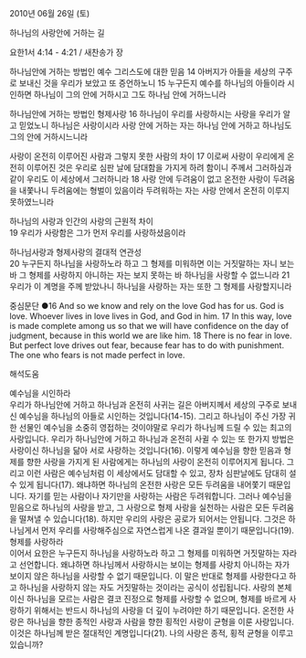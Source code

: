 2010년 06월 26일 (토)

하나님의  사랑안에 거하는 길



요한1서 4:14 - 4:21 / 새찬송가  장


하나님안에 거하는 방법인 예수 그리스도에 대한 믿음 
14 아버지가 아들을 세상의 구주로 보내신 것을 우리가 보았고 또 증언하노니 15 누구든지 예수를 하나님의 아들이라 시인하면 하나님이 그의 안에 거하시고 그도 하나님 안에 거하느니라 

하나님안에 거하는 방법인 형제사랑 
16 하나님이 우리를 사랑하시는 사랑을 우리가 알고 믿었노니 하나님은 사랑이시라 사랑 안에 거하는 자는 하나님 안에 거하고 하나님도 그의 안에 거하시느니라  

사랑이 온전히 이루어진 사람과 그렇지 못한 사람의 차이 
17 이로써 사랑이 우리에게 온전히 이루어진 것은 우리로 심판 날에 담대함을 가지게 하려 함이니 주께서 그러하심과 같이 우리도 이 세상에서 그러하니라 18 사랑 안에 두려움이 없고 온전한 사랑이 두려움을 내쫓나니 두려움에는 형벌이 있음이라 두려워하는 자는 사랑 안에서 온전히 이루지 못하였느니라  

하나님의 사랑과 인간의 사랑의 근원적 차이  
19 우리가 사랑함은 그가 먼저 우리를 사랑하셨음이라  

하나님사랑과 형제사랑의 결대적 연관성  
20 누구든지 하나님을 사랑하노라 하고 그 형제를 미워하면 이는 거짓말하는 자니 보는 바 그 형제를 사랑하지 아니하는 자는 보지 못하는 바 하나님을 사랑할 수 없느니라 21 우리가 이 계명을 주께 받았나니 하나님을 사랑하는 자는 또한 그 형제를 사랑할지니라 

중심문단 ●16 And so we know and rely on the love God has for us. God is love. Whoever lives in love lives in God, and God in him. 17 In this way, love is made complete among us so that we will have confidence on the day of judgment, because in this world we are like him. 18 There is no fear in love. But perfect love drives out fear, because fear has to do with punishment. The one who fears is not made perfect in love.

해석도움





예수님을 시인하라   
우리가 하나님안에 거하고 하나님과 온전히 사귀는 길은 아버지께서 세상의 구주로 보내신 예수님을 하나님의 아들로 시인하는 것입니다(14-15). 그리고 하나님이 주신 가장 귀한 선물인 예수님을 소중히 영접하는 것이야말로 우리가 하나님께 드릴 수 있는 최고의 사랑입니다. 우리가 하나님안에 거하고 하나님과 온전히 사귈 수 있는 또 한가지 방법은 사랑이신 하나님을 닮아 서로 사랑하는 것입니다(16). 이렇게 예수님을 향한 믿음과 형제를 향한 사랑을 가지게 된 사람에게는 하나님의 사랑이 온전히 이루어지게 됩니다. 그리고 이런 사람은 예수님처럼 이 세상에서도 담대할 수 있고, 장차 심판날에도 담대히 설수 있게 됩니다(17). 왜냐하면 하나님의 온전한 사랑은 모든 두려움을 내어쫓기 때문입니다. 자기를 믿는 사람이나 자기만을 사랑하는 사람은 두려워합니다. 그러나 예수님을 믿음으로 하나님의 사랑을 받고, 그 사랑으로 형제 사랑을 실천하는 사람은 모든 두려움을 떨쳐낼 수 있습니다(18). 하지만 우리의 사랑은 공로가 되어서는 안됩니다. 그것은 하나님게서 먼저 우리를 사랑해주심으로 자연스럽게 나온 결과일 뿐이기 때문입니다(19).   
형제를 사랑하라   
이어서 요한은 누구든지 하나님을 사랑하노라 하고 그 형제를 미워하면 거짓말하는 자라고 선언합니다. 왜냐하면 하나님께서 사랑하시는 보이는 형제를 사랑치 아니하는 자가 보이지 않은 하나님을 사랑할 수 없기 때문입니다. 이 말은 반대로  형제를 사랑한다고 하고 하나님을 사랑하지 않는 자도 거짓말하는 것이라는 공식이 성립됩니다. 사랑의 본체이신 하나님을 모르는 사람은 결코 진정으로 형제를 사랑할 수 없으며, 형제를 바르게 사랑하기 위해서는 반드시 하나님의 사랑을 더 깊이 누려야만 하기 때문입니다. 온전한 사랑은 하나님을 향한 종적인 사랑과 사람을 향한 횡적인 사랑이 균형을 이룬 사랑입니다. 이것은 하나님께 받은 절대적인 계명입니다(21). 나의 사랑은 종적, 횡적 균형을 이루고 있습니까?